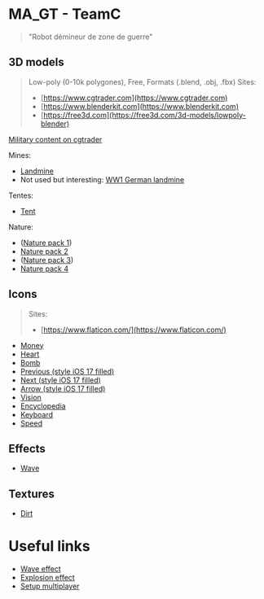 # MA_GT - TeamC

> "Robot démineur de zone de guerre"

## 3D models

> Low-poly (0-10k polygones), Free, Formats (.blend, .obj, .fbx)
> Sites:
> - [https://www.cgtrader.com](https://www.cgtrader.com)
> - [https://www.blenderkit.com](https://www.blenderkit.com)
> - [https://free3d.com](https://free3d.com/3d-models/lowpoly-blender)

[Military content on cgtrader](https://www.cgtrader.com/3d-models/military?free=1&low_poly=1&polygon_range%5B%5D=range_0_5000&polygon_range%5B%5D=range_5000_10000&file_types%5B%5D=12&file_types%5B%5D=5&file_types%5B%5D=21)

Mines:
- [Landmine](https://www.cgtrader.com/free-3d-models/military/other/landnine)
- Not used but interesting: [WW1 German landmine](https://www.cgtrader.com/free-3d-models/military/rocketry/ww1-german-landmine-tellermine-asset)

Tentes:
- [Tent](https://www.cgtrader.com/free-3d-models/military/other/military-tent-d642f7a8-49b1-4e77-a806-756465d60298)

Nature:
- ([Nature pack 1](https://www.cgtrader.com/free-3d-models/exterior/landscape/low-poly-forest-nature-set-free-trial))
- [Nature pack 2](https://www.cgtrader.com/free-3d-models/exterior/landscape/low-poly-forest-pack-1800d494-645a-4ed5-b478-bf64eaa04f99)
- ([Nature pack 3](https://www.cgtrader.com/free-3d-models/exterior/landscape/low-poly-natures))
- [Nature pack 4](https://www.cgtrader.com/free-3d-models/plant/leaf/low-poly-plant-set)

## Icons

> Sites:
> - [https://www.flaticon.com/](https://www.flaticon.com/)

- [Money](https://www.flaticon.com/free-icon/money_12740855?term=money&page=1&position=7&origin=search&related_id=12740855)
- [Heart](https://www.flaticon.com/free-icon/heart_14959892?term=robotic+heart&page=2&position=13&origin=search&related_id=14959892)
- [Bomb](https://www.flaticon.com/free-icon/bomb_891013?term=bomb&page=1&position=12&origin=search&related_id=891013)
- [Previous (style iOS 17 filled)](https://icons8.com/icons/set/previous--white)
- [Next (style iOS 17 filled)](https://icons8.com/icons/set/next--white)
- [Arrow (style iOS 17 filled)](https://icons8.com/icons/set/arrow--white)
- [Vision](https://www.flaticon.com/free-icon/telescope_1355898?term=telescope&page=1&position=25&origin=search&related_id=1355898)
- [Encyclopedia](https://www.flaticon.com/free-icon/book_10433048?term=book&page=1&position=22&origin=search&related_id=10433048)
- [Keyboard](https://www.flaticon.com/free-icon/keyboard_2330480?term=keyboard+button&page=9&position=32&origin=search&related_id=2330480)
- [Speed](https://www.flaticon.com/free-icon/speed_9132336?term=speed&page=1&position=39&origin=search&related_id=9132336)
 
## Effects

- [Wave](https://www.vecteezy.com/png/21625120-white-circle-png)

## Textures

- [Dirt](https://cdn.architextures.org/textures/23/5/soil-none-5i4x9p.jpg)

# Useful links

- [Wave effect](https://www.youtube.com/watch?v=byxivSC1xYM&t=8s)
- [Explosion effect](https://www.youtube.com/watch?v=cvQiQglPI18)
- [Setup multiplayer](https://www.youtube.com/watch?v=3yuBOB3VrCk)